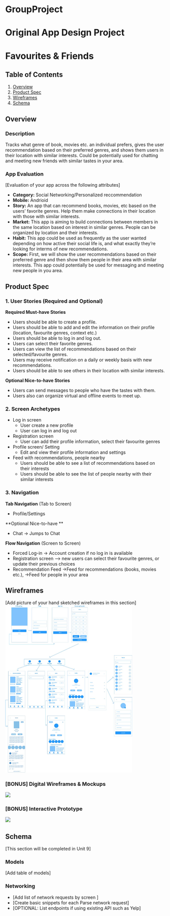 # GroupProject
Original App Design Project 
===

# Favourites & Friends

## Table of Contents
1. [Overview](#Overview)
1. [Product Spec](#Product-Spec)
1. [Wireframes](#Wireframes)
2. [Schema](#Schema)

## Overview
### Description
Tracks what genre of book, movies etc. an individual prefers, gives the user recommendation based on their preferred genres, and shows them users in their location with similar interests. Could be potentially used for chatting and meeting new friends with similar tastes in your area.

### App Evaluation
[Evaluation of your app across the following attributes]
- **Category:** Social Networking/Personalized reccommendation
- **Mobile:** Andrioid
- **Story:** An app that can recommend books, movies, etc based on the users’ favorite genres. Help them make connections in their location with those with similar interests.
- **Market:** This app is aiming to build connections between members in the same location based on interest in similar genres. People can be organized by location and their interests.
- **Habit:** This app could be used as frequently as the user wanted depending on how active their social life is, and what exactly they’re looking for interms of new recommendations.
- **Scope:** First, we will show the user recommendations based on their preferred genre and then show them people in their area with similar interests. This app could potentially be used for messaging and meeting new people in you area.

## Product Spec

### 1. User Stories (Required and Optional)

**Required Must-have Stories**

* Users should be able to create a profile. 
* Users should be able to add and edit the information on their profile (location, favourite genres, context etc.)
* Users should be able to log in and log out.
* Users can select their favorite genres.
* Users can view the list of recommendations based on their selected/favourite genres.
* Users may receive notification on a daily or weekly basis with new recommendations.  
* Users should be able to see others in their location with similar interests.

**Optional Nice-to-have Stories**

* Users can send messages to people who have the tastes with them.
* Users also can organize virtual and offline events to meet up.

### 2. Screen Archetypes

* Log in screen
   * User create a new profile
   * User can log in and log out 
* Registration screen
   * User can add their profile information, select their favourite genres
* Profile screen/ Setting 
   * Edit and view their profile information and settings
 * Feed with recommendations, people nearby
   * Users should be able to see a list of recommendations based on their interests
   * Users should be able to see the list of people nearby with their similar interests
   

### 3. Navigation

**Tab Navigation** (Tab to Screen)

* Profile/Settings

**Optional Nice-to-have **

* Chat -> Jumps to Chat

**Flow Navigation** (Screen to Screen)

* Forced Log-in -> Account creation if no log in is available
* Registration screen --> new users can select their favourite genres, or update their previous choices 
* Recommendation Feed ->Feed for recommendations (books, movies etc.), ->Feed for people in your area 

## Wireframes
[Add picture of your hand sketched wireframes in this section]
<img src="https://github.com/CodePath-Android-Pod23/GroupProject/blob/main/WireFrame/Wireframe.jpg" width=400>

### [BONUS] Digital Wireframes & Mockups
<img src="https://penno365-my.sharepoint.com/:i:/g/personal/pijamo_upenn_edu/EfXH1CwOIkVPttaqYBXJHfgBiG-bN-CHeXwN-aYcUGsalA?e=VKjD3n" width=600>

### [BONUS] Interactive Prototype
<img src="https://github.com/CodePath-Android-Pod23/GroupProject/blob/main/app_prototype.gif" width=200>

## Schema 
[This section will be completed in Unit 9]
### Models
[Add table of models]
### Networking
- [Add list of network requests by screen ]
- [Create basic snippets for each Parse network request]
- [OPTIONAL: List endpoints if using existing API such as Yelp]
